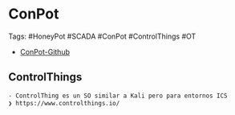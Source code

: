 # ConPot

Tags: #HoneyPot #SCADA #ConPot #ControlThings #OT 

* [ConPot-Github](https://github.com/mushorg/conpot)

## ControlThings

```bash 
- ControlThing es un SO similar a Kali pero para entornos ICS
❯ https://www.controlthings.io/
```

